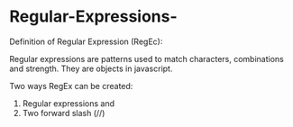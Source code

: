 # Regular-Expressions-
Definition of Regular Expression (RegEc):

Regular expressions are patterns used to match characters, combinations and strength. 
They are objects in javascript.

Two ways RegEx can be created:
1) Regular expressions and
2) Two forward slash (//)

